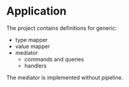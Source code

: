 # Application

The project contains definitions for generic:

- type mapper
- value mapper
- mediator
  - commands and queries
  - handlers

The mediator is implemented without pipeline.